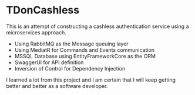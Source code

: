 # TDonCashless

This is an attempt of constructing a cashless authentication service using a microservices approach.

- Using RabbitMQ as the Message queuing layer
- Using MediatR for Commands and Events communication
- MSSQL Database using EntityFrameworkCore as the ORM
- SwaggerUI for API definition
- Inversion of Control for Dependency Injection

I learned a lot from this project and I am certain that I will keep getting better and better as a software developer.
